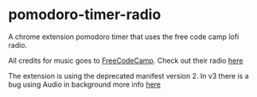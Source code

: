 # pomodoro-timer-radio
A chrome extension pomodoro timer that uses the free code camp lofi radio.

All credits for music goes to [FreeCodeCamp](https://freecodecamp.org/). Check out their radio [here](https://coderadio.freecodecamp.org/)

The extension is using the deprecated manifest version 2. In v3 there is a bug using Audio in background more info [here](https://bugs.chromium.org/p/chromium/issues/detail?id=1131236)